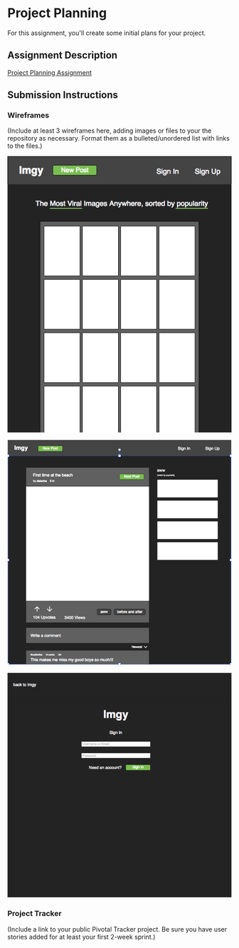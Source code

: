 # Project Planning
For this assignment, you'll create some initial plans for your project.

## Assignment Description
[Project Planning Assignment](https://education.launchcode.org/liftoff/assignments/planning/)

## Submission Instructions

### Wireframes

(Include at least 3 wireframes here, adding images or files to your the repository as necessary. Format them as a bulleted/unordered list with links to the files.)

![Home](Home.png "Home")


![PostDetail](PostDetail.png "Post Detail")


![SignIn](SignIn.png "Sign In")

### Project Tracker

(Include a link to your public Pivotal Tracker project. Be sure you have user stories added for at least your first 2-week sprint.)
